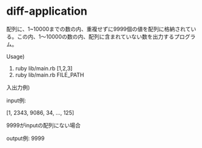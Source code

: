 # diff-application
配列に、1~10000までの数の内、重複せずに9999個の値を配列に格納されている。この内、1〜10000の数の内、配列に含まれていない数を出力するプログラム。

Usage)

1. ruby lib/main.rb [1,2,3]
2. ruby lib/main.rb FILE_PATH


入出力例)

input例:

[1, 2343, 9086, 34, ..., 125] 

9999がinputの配列にない場合

output例: 9999
